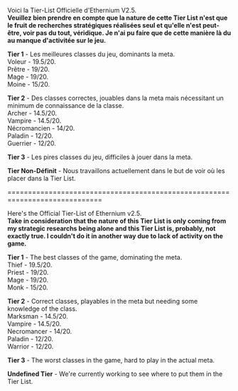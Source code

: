 Voici la Tier-List Officielle d'Ethernium V2.5.   
**Veuillez bien prendre en compte que la nature de cette Tier List n'est que le fruit de recherches stratégiques réalisées seul et qu'elle n'est peut-être, voir pas du tout, véridique. Je n'ai pu faire que de cette manière là du au manque d'activitée sur le jeu.**   
   
**Tier 1** - Les meilleures classes du jeu, dominants la meta.   
Voleur - 19.5/20.   
Prêtre - 19/20.   
Mage - 19/20.   
Moine - 15/20.   
   
**Tier 2** - Des classes correctes, jouables dans la meta mais nécessitant un minimum de connaissance de la classe.   
Archer - 14.5/20.   
Vampire - 14.5/20.   
Nécromancien - 14/20.   
Paladin - 12/20.   
Guerrier - 12/20.   
   
**Tier 3** - Les pires classes du jeu, difficiles à jouer dans la meta.   
   
**Tier Non-Définit** - Nous travaillons actuellement dans le but de voir où les placer dans la Tier List.   
   
=============================================================================   
   
Here's the Official Tier-List of Ethernium v2.5.   
**Take in consideration that the nature of this Tier List is only coming from my strategic researchs being alone and this Tier List is, probably, not exactly true. I couldn't do it in another way due to lack of activity on the game.**   
   
**Tier 1** - The best classes of the game, dominating the meta.   
Thief - 19.5/20.   
Priest - 19/20.   
Mage - 19/20.   
Monk - 15/20.   
   
**Tier 2** - Correct classes, playables in the meta but needing some knowledge of the class.   
Marksman - 14.5/20.   
Vampire - 14.5/20.   
Necromancer - 14/20.   
Paladin - 12/20.   
Warrior - 12/20.   
   
**Tier 3** - The worst classes in the game, hard to play in the actual meta.   
   
**Undefined Tier** - We're currently working to see where to put them in the Tier List.   
